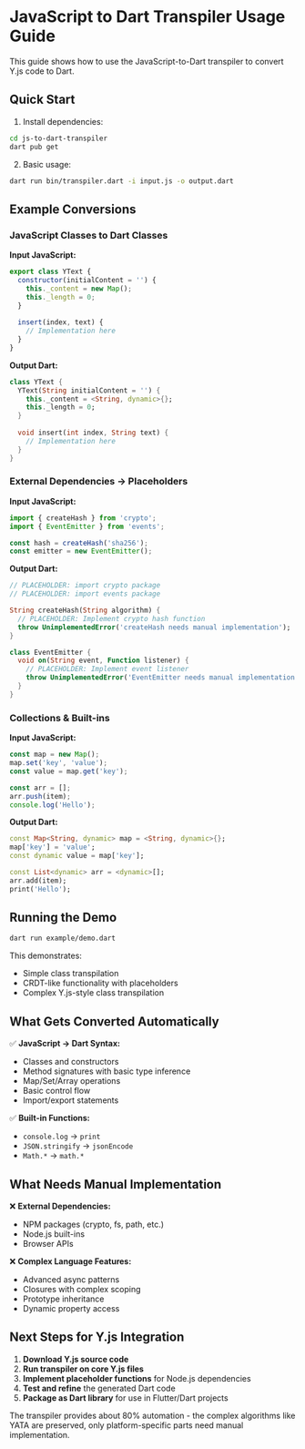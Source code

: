 # JavaScript to Dart Transpiler Usage Guide

This guide shows how to use the JavaScript-to-Dart transpiler to convert Y.js code to Dart.

## Quick Start

1. Install dependencies:
```bash
cd js-to-dart-transpiler
dart pub get
```

2. Basic usage:
```bash
dart run bin/transpiler.dart -i input.js -o output.dart
```

## Example Conversions

### JavaScript Classes to Dart Classes

**Input JavaScript:**
```javascript
export class YText {
  constructor(initialContent = '') {
    this._content = new Map();
    this._length = 0;
  }
  
  insert(index, text) {
    // Implementation here
  }
}
```

**Output Dart:**
```dart
class YText {
  YText(String initialContent = '') {
    this._content = <String, dynamic>{};
    this._length = 0;
  }
  
  void insert(int index, String text) {
    // Implementation here
  }
}
```

### External Dependencies → Placeholders

**Input JavaScript:**
```javascript
import { createHash } from 'crypto';
import { EventEmitter } from 'events';

const hash = createHash('sha256');
const emitter = new EventEmitter();
```

**Output Dart:**
```dart
// PLACEHOLDER: import crypto package  
// PLACEHOLDER: import events package

String createHash(String algorithm) {
  // PLACEHOLDER: Implement crypto hash function
  throw UnimplementedError('createHash needs manual implementation');
}

class EventEmitter {
  void on(String event, Function listener) {
    // PLACEHOLDER: Implement event listener
    throw UnimplementedError('EventEmitter needs manual implementation');
  }
}
```

### Collections & Built-ins

**Input JavaScript:**
```javascript
const map = new Map();
map.set('key', 'value');
const value = map.get('key');

const arr = [];
arr.push(item);
console.log('Hello');
```

**Output Dart:**
```dart
const Map<String, dynamic> map = <String, dynamic>{};
map['key'] = 'value';
const dynamic value = map['key'];

const List<dynamic> arr = <dynamic>[];
arr.add(item);
print('Hello');
```

## Running the Demo

```bash
dart run example/demo.dart
```

This demonstrates:
- Simple class transpilation  
- CRDT-like functionality with placeholders
- Complex Y.js-style class transpilation

## What Gets Converted Automatically

✅ **JavaScript → Dart Syntax:**
- Classes and constructors
- Method signatures with basic type inference
- Map/Set/Array operations
- Basic control flow
- Import/export statements

✅ **Built-in Functions:**
- `console.log` → `print`
- `JSON.stringify` → `jsonEncode`
- `Math.*` → `math.*`

## What Needs Manual Implementation

❌ **External Dependencies:**
- NPM packages (crypto, fs, path, etc.)
- Node.js built-ins
- Browser APIs

❌ **Complex Language Features:**
- Advanced async patterns
- Closures with complex scoping
- Prototype inheritance
- Dynamic property access

## Next Steps for Y.js Integration

1. **Download Y.js source code**
2. **Run transpiler on core Y.js files**
3. **Implement placeholder functions** for Node.js dependencies
4. **Test and refine** the generated Dart code
5. **Package as Dart library** for use in Flutter/Dart projects

The transpiler provides about 80% automation - the complex algorithms like YATA are preserved, only platform-specific parts need manual implementation.